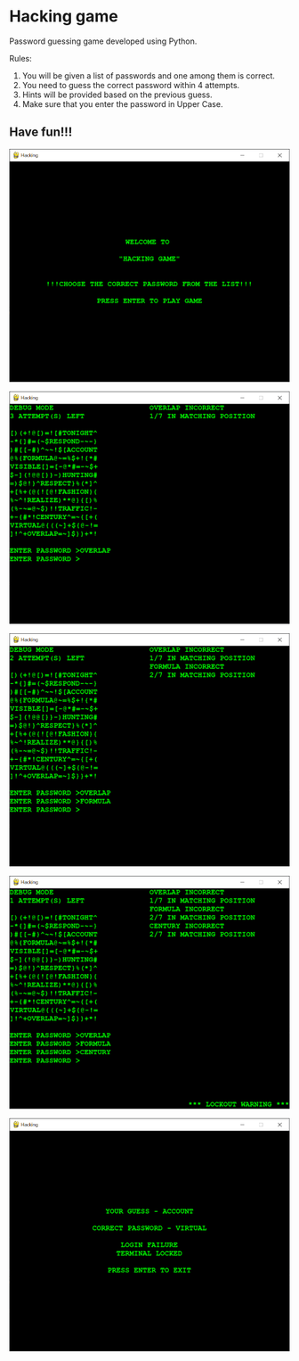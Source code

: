 # Hacking game

Password guessing game developed using Python.

Rules:
  1. You will be given a list of passwords and one among them is correct.
  2. You need to guess the correct password within 4 attempts.
  3. Hints will be provided based on the previous guess.
  4. Make sure that you enter the password in Upper Case.

## <strong>Have fun!!! </strong>



![Welcome](https://github.com/sanjana707/Hacking_game/blob/main/Snaps/Welcome.PNG)

![List of passwords and attemp 1](https://github.com/sanjana707/Hacking_game/blob/main/Snaps/2.PNG)

![List of passwords and attemp 2](https://github.com/sanjana707/Hacking_game/blob/main/Snaps/3.PNG)

![List of passwords and attemp 3](https://github.com/sanjana707/Hacking_game/blob/main/Snaps/4.PNG)

![Failed attempt](https://github.com/sanjana707/Hacking_game/blob/main/Snaps/5.PNG)
